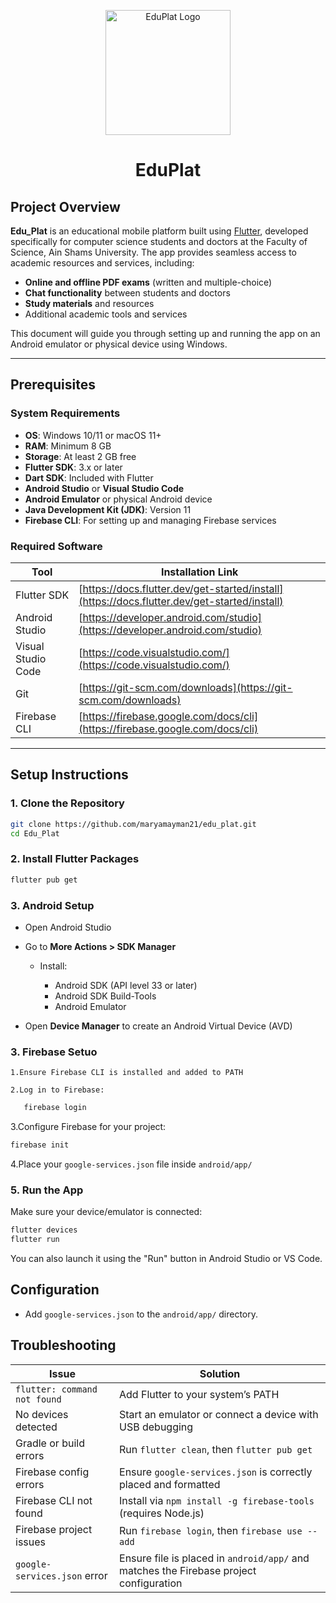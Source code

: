<p align="center">
  <img src="EduPlat.jpeg" alt="EduPlat Logo" width="200"/>
</p>

<h1 align="center">EduPlat</h1>

##  Project Overview

**Edu\_Plat** is an educational mobile platform built using [Flutter](https://flutter.dev/), developed specifically for computer science students and doctors at the Faculty of Science, Ain Shams University. The app provides seamless access to academic resources and services, including:

*  **Online and offline PDF exams** (written and multiple-choice)
*  **Chat functionality** between students and doctors
*  **Study materials** and resources
*  Additional academic tools and services

This document will guide you through setting up and running the app on an Android emulator or physical device using Windows.

---

##  Prerequisites

###  System Requirements

* **OS**: Windows 10/11 or macOS 11+
* **RAM**: Minimum 8 GB
* **Storage**: At least 2 GB free
* **Flutter SDK**: 3.x or later
* **Dart SDK**: Included with Flutter
* **Android Studio** or **Visual Studio Code**
* **Android Emulator** or physical Android device
* **Java Development Kit (JDK)**: Version 11
* **Firebase CLI**: For setting up and managing Firebase services

###  Required Software

| Tool               | Installation Link                                                                            |
| ------------------ | -------------------------------------------------------------------------------------------- |
| Flutter SDK        | [https://docs.flutter.dev/get-started/install](https://docs.flutter.dev/get-started/install) |
| Android Studio     | [https://developer.android.com/studio](https://developer.android.com/studio)                 |
| Visual Studio Code | [https://code.visualstudio.com/](https://code.visualstudio.com/)                             |
| Git                | [https://git-scm.com/downloads](https://git-scm.com/downloads)                               |
| Firebase CLI	      |  [https://firebase.google.com/docs/cli](https://firebase.google.com/docs/cli)

---

##  Setup Instructions

### 1.  Clone the Repository

   ```bash
git clone https://github.com/maryamayman21/edu_plat.git
cd Edu_Plat
```

### 2.  Install Flutter Packages

   ```bash
flutter pub get
```

### 3.  Android Setup

* Open Android Studio
* Go to **More Actions > SDK Manager**

  * Install:

    * Android SDK (API level 33 or later)
    * Android SDK Build-Tools
    * Android Emulator
* Open **Device Manager** to create an Android Virtual Device (AVD)

### 3.  Firebase Setuo

    1.Ensure Firebase CLI is installed and added to PATH

    2.Log in to Firebase:
```bash
   firebase login
```
   3.Configure Firebase for your project:
  ```bash
firebase init
```
4.Place your `google-services.json` file inside `android/app/`


### 5.  Run the App

Make sure your device/emulator is connected:

   ```bash
flutter devices
flutter run
```

You can also launch it using the "Run" button in Android Studio or VS Code.


##  Configuration

* Add `google-services.json` to the `android/app/` directory.

##  Troubleshooting

| Issue                        | Solution                                                                                                              |
| ---------------------------- | --------------------------------------------------------------------------------------------------------------------- |
| `flutter: command not found` | Add Flutter to your system’s PATH                                                                                     |
| No devices detected          | Start an emulator or connect a device with USB debugging                                                              |
| Gradle or build errors       | Run `flutter clean`, then `flutter pub get`                                                                           |
| Firebase config errors       | Ensure `google-services.json` is correctly placed and formatted                                                       |
| Firebase CLI not found       | Install via `npm install -g firebase-tools` (requires Node.js)                                                        |
| Firebase project issues      |  Run `firebase login`, then `firebase use --add`                                                                      |
|`google-services.json` error  |  Ensure file is placed in `android/app/` and matches the Firebase project configuration                               |


